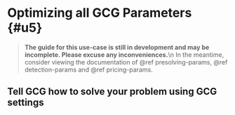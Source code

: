 # Optimizing all GCG Parameters {#u5}
> **The guide for this use-case is still in development and may be incomplete. Please excuse any inconveniences.**\n
> In the meantime, consider viewing the documentation of @ref presolving-params, @ref detection-params and @ref pricing-params. 

## Tell GCG how to solve your problem using GCG settings